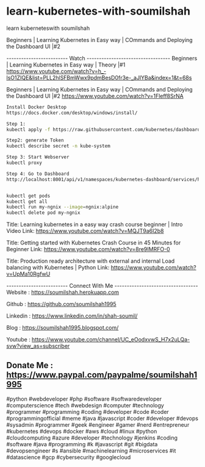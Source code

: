 # learn-kubernetes-with-soumilshah
learn kuberneteswith soumilshah



Beginners | Learning Kubernetes in Easy way | COmmands and Deploying the Dashboard UI |#2



------------------------- Watch ----------------------------------
Beginners | Learning Kubernetes in Easy way | Theory |#1
https://www.youtube.com/watch?v=h_-lsO1ZIQE&list=PLL2hlSFBmWwx9pdmBesD0fr3e-_aJlYBa&index=1&t=68s


Beginners | Learning Kubernetes in Easy way | COmmands and Deploying the Dashboard UI |#2
https://www.youtube.com/watch?v=1Fleff8SrNA
```bash
Install Docker Desktop 
https://docs.docker.com/desktop/windows/install/

Step 1: 
kubectl apply -f https://raw.githubusercontent.com/kubernetes/dashboard/v2.0.0/aio/deploy/recommended.yaml

Step2: generate Token 
kubectl describe secret -n kube-system

Step 3: Start Webserver
kubectl proxy

Step 4: Go to Dashboard
http://localhost:8001/api/v1/namespaces/kubernetes-dashboard/services/https:kubernetes-dashboard:/proxy/.


kubectl get pods
kubectl get all
kubectl run my-ngnix --image=ngnix:alpine
kubectl delete pod my-ngnix
```




Title: Learning kubernetes in a easy way  crash course beginner | Intro Video
Link:  https://www.youtube.com/watch?v=MQJT9a6I2b8
                

Title: Getting started with Kubernetes Crash Course in 45 Minutes for Beginner
Link:  https://www.youtube.com/watch?v=8re9IMRFO-0
                

Title: Production ready architecture with external and internal Load balancing with Kubernetes | Python
Link:  https://www.youtube.com/watch?v=UpMa10RgfwU
                
------------------------- Connect With Me ----------------------------------
Website : https://soumilshah.herokuapp.com


Github : https://github.com/soumilshah1995


Linkedin : https://www.linkedin.com/in/shah-soumil/


Blog : https://soumilshah1995.blogspot.com/


Youtube :  https://www.youtube.com/channel/UC_eOodxvwS_H7x2uLQa-svw?view_as=subscriber


Donate Me :  https://www.paypal.com/paypalme/soumilshah1995
-------------------------------------------------------------------------------

#python #webdeveloper #php #software #softwaredeveloper #computerscience #tech #webdesign #computer #technology
#programmer #programming #coding #developer #code #coder #programmingofficial #meme #java #javascript
#coder #developer #devops #sysadmin #programmer #geek #engineer #gamer #nerd #entrepreneur
#kubernetes #devops #docker #aws #cloud #linux #python #cloudcomputing #azure #developer #technology #jenkins #coding #software #java #programming #k #javascript #git #bigdata #devopsengineer #s #ansible #machinelearning #microservices #it #datascience #gcp #cybersecurity #googlecloud

